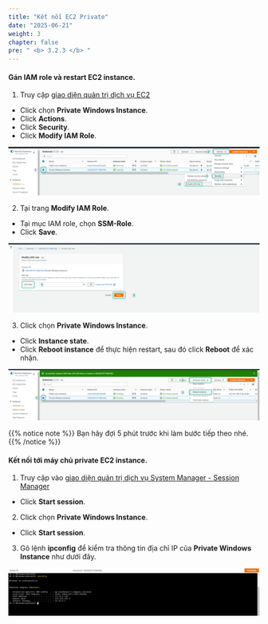```yaml
---
title: "Kết nối EC2 Private"
date: "2025-06-21"
weight: 3
chapter: false
pre: " <b> 3.2.3 </b> "
---
```


#### Gán IAM role và restart EC2 instance.

1. Truy cập [giao diện quản trị dịch vụ EC2](https://console.aws.amazon.com/ec2/v2/home)

- Click chọn **Private Windows Instance**.
- Click **Actions**.
- Click **Security**.
- Click **Modify IAM Role**.

![Connect](/images/3.connect/027-ec2role.png)

2. Tại trang **Modify IAM Role**.

- Tại mục IAM role, chọn **SSM-Role**.
- Click **Save**.

![Connect](/images/3.connect/028-ec2role.png)

3. Click chọn **Private Windows Instance**.

- Click **Instance state**.
- Click **Reboot instance** để thực hiện restart, sau đó click **Reboot** để xác nhận.

![Connect](/images/3.connect/029-ec2role.png)

{{% notice note %}}
Bạn hãy đợi 5 phút trước khi làm bước tiếp theo nhé.
{{% /notice %}}

#### Kết nối tới máy chủ private EC2 instance.

1. Truy cập vào [giao diện quản trị dịch vụ System Manager - Session Manager](https://console.aws.amazon.com/systems-manager/session-manager)

- Click **Start session**.

2. Click chọn **Private Windows Instance**.

- Click **Start session**.

3. Gõ lệnh **ipconfig** để kiểm tra thông tin địa chỉ IP của **Private Windows Instance** như dưới đây.

![Connect](/images/3.connect/030-ec2role.png)
